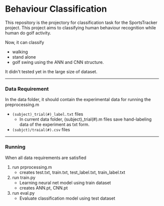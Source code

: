 # Behaviour Classification

This repository is the projectory for classification task for the SportsTracker project. This project aims to classifying human behaviour recognition while human do golf activity.

Now, it can classify
- walking
- stand alone
- golf swing
using the ANN and CNN structure.

It didn't tested yet in the large size of dataset.

***

### Data Requirement

In the data folder, it should contain the experimental data for running the preprocessing.m

- `(subject)_trial(#)_label.txt` files
    - In current data folder, (subject)_trial(#).m files save hand-labeling data of the experiment as txt form.
- `(subjct)/traial(#).csv` files

***

### Running

When all data requirements are satisfied
1. run prprocessing.m
    - creates test.txt, train.txt, test_label.txt, train_label.txt
2. run train.py
    - Learning neural net model using train dataset
    - creates ANN.pt, CNN.pt
3. run eval.py
    - Evaluate classification model using test dataset
